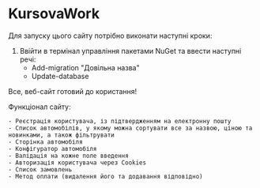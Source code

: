 # KursovaWork
Для запуску цього сайту потрібно виконати наступні кроки:

1. Ввійти в термінал управління пакетами NuGet та ввести наступні речі:
    - Add-migration "Довільна назва"
    - Update-database
   
Все, веб-сайт готовий до користання!

Функціонал сайту:

    - Реєстрація користувача, із підтвердженням на електронну пошту
    - Список автомобілів, у якому можна сортувати все за назвою, ціною та новинками, а також фільтрувати
    - Сторінка автомобіля
    - Конфігуратор автомобіля
    - Валідація на кожне поле введення
    - Авторизація користувача через Cookies
    - Список замовлень 
    - Метод оплати (видалення його та додавання відповідно)



